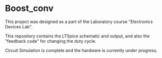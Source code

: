 # Boost_conv

This project was designed as a part of the Laboratory course "Electronics Devices Lab".

This repository contains the LTSpice schematic and output, and also the "feedback code" for changing the duty cycle.

Circuit Simulation is complete and the hardware is currently under progress.

